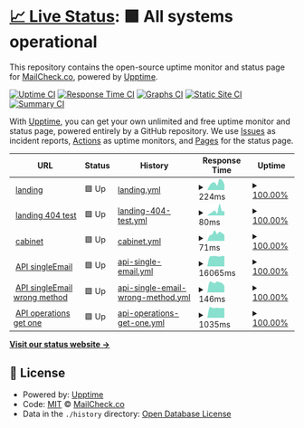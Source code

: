 # [📈 Live Status](https://status.mailcheck.co): <!--live status--> **🟩 All systems operational**

This repository contains the open-source uptime monitor and status page for [MailCheck.co](https://mailcheck.co), powered by [Upptime](https://github.com/upptime/upptime).

[![Uptime CI](https://github.com/MailCheck-co/status/workflows/Uptime%20CI/badge.svg)](https://github.com/upptime/upptime/actions?query=workflow%3A%22Uptime+CI%22)
[![Response Time CI](https://github.com/MailCheck-co/status/workflows/Response%20Time%20CI/badge.svg)](https://github.com/upptime/upptime/actions?query=workflow%3A%22Response+Time+CI%22)
[![Graphs CI](https://github.com/MailCheck-co/status/workflows/Graphs%20CI/badge.svg)](https://github.com/upptime/upptime/actions?query=workflow%3A%22Graphs+CI%22)
[![Static Site CI](https://github.com/MailCheck-co/status/workflows/Static%20Site%20CI/badge.svg)](https://github.com/upptime/upptime/actions?query=workflow%3A%22Static+Site+CI%22)
[![Summary CI](https://github.com/MailCheck-co/status/workflows/Summary%20CI/badge.svg)](https://github.com/upptime/upptime/actions?query=workflow%3A%22Summary+CI%22)

With [Upptime](https://upptime.js.org), you can get your own unlimited and free uptime monitor and status page, powered entirely by a GitHub repository. We use [Issues](https://github.com/MailCheck-co/status/issues) as incident reports, [Actions](https://github.com/MailCheck-co/status/actions) as uptime monitors, and [Pages](https://status.mailcheck.co) for the status page.

<!--start: status pages-->
<!-- This summary is generated by Upptime (https://github.com/upptime/upptime) -->
<!-- Do not edit this manually, your changes will be overwritten -->
<!-- prettier-ignore -->
| URL | Status | History | Response Time | Uptime |
| --- | ------ | ------- | ------------- | ------ |
| <img alt="" src="https://favicons.githubusercontent.com/www.mailcheck.co" height="13"> [landing](https://www.mailcheck.co) | 🟩 Up | [landing.yml](https://github.com/MailCheck-co/status/commits/HEAD/history/landing.yml) | <details><summary><img alt="Response time graph" src="./graphs/landing/response-time-week.png" height="20"> 224ms</summary><br><a href="https://status.mailcheck.co/history/landing"><img alt="Response time 228" src="https://img.shields.io/endpoint?url=https%3A%2F%2Fraw.githubusercontent.com%2FMailCheck-co%2Fstatus%2FHEAD%2Fapi%2Flanding%2Fresponse-time.json"></a><br><a href="https://status.mailcheck.co/history/landing"><img alt="24-hour response time 176" src="https://img.shields.io/endpoint?url=https%3A%2F%2Fraw.githubusercontent.com%2FMailCheck-co%2Fstatus%2FHEAD%2Fapi%2Flanding%2Fresponse-time-day.json"></a><br><a href="https://status.mailcheck.co/history/landing"><img alt="7-day response time 224" src="https://img.shields.io/endpoint?url=https%3A%2F%2Fraw.githubusercontent.com%2FMailCheck-co%2Fstatus%2FHEAD%2Fapi%2Flanding%2Fresponse-time-week.json"></a><br><a href="https://status.mailcheck.co/history/landing"><img alt="30-day response time 216" src="https://img.shields.io/endpoint?url=https%3A%2F%2Fraw.githubusercontent.com%2FMailCheck-co%2Fstatus%2FHEAD%2Fapi%2Flanding%2Fresponse-time-month.json"></a><br><a href="https://status.mailcheck.co/history/landing"><img alt="1-year response time 222" src="https://img.shields.io/endpoint?url=https%3A%2F%2Fraw.githubusercontent.com%2FMailCheck-co%2Fstatus%2FHEAD%2Fapi%2Flanding%2Fresponse-time-year.json"></a></details> | <details><summary><a href="https://status.mailcheck.co/history/landing">100.00%</a></summary><a href="https://status.mailcheck.co/history/landing"><img alt="All-time uptime 100.00%" src="https://img.shields.io/endpoint?url=https%3A%2F%2Fraw.githubusercontent.com%2FMailCheck-co%2Fstatus%2FHEAD%2Fapi%2Flanding%2Fuptime.json"></a><br><a href="https://status.mailcheck.co/history/landing"><img alt="24-hour uptime 100.00%" src="https://img.shields.io/endpoint?url=https%3A%2F%2Fraw.githubusercontent.com%2FMailCheck-co%2Fstatus%2FHEAD%2Fapi%2Flanding%2Fuptime-day.json"></a><br><a href="https://status.mailcheck.co/history/landing"><img alt="7-day uptime 100.00%" src="https://img.shields.io/endpoint?url=https%3A%2F%2Fraw.githubusercontent.com%2FMailCheck-co%2Fstatus%2FHEAD%2Fapi%2Flanding%2Fuptime-week.json"></a><br><a href="https://status.mailcheck.co/history/landing"><img alt="30-day uptime 100.00%" src="https://img.shields.io/endpoint?url=https%3A%2F%2Fraw.githubusercontent.com%2FMailCheck-co%2Fstatus%2FHEAD%2Fapi%2Flanding%2Fuptime-month.json"></a><br><a href="https://status.mailcheck.co/history/landing"><img alt="1-year uptime 100.00%" src="https://img.shields.io/endpoint?url=https%3A%2F%2Fraw.githubusercontent.com%2FMailCheck-co%2Fstatus%2FHEAD%2Fapi%2Flanding%2Fuptime-year.json"></a></details>
| <img alt="" src="https://favicons.githubusercontent.com/www.mailcheck.co" height="13"> [landing 404 test](https://www.mailcheck.co/not-exist) | 🟩 Up | [landing-404-test.yml](https://github.com/MailCheck-co/status/commits/HEAD/history/landing-404-test.yml) | <details><summary><img alt="Response time graph" src="./graphs/landing-404-test/response-time-week.png" height="20"> 80ms</summary><br><a href="https://status.mailcheck.co/history/landing-404-test"><img alt="Response time 75" src="https://img.shields.io/endpoint?url=https%3A%2F%2Fraw.githubusercontent.com%2FMailCheck-co%2Fstatus%2FHEAD%2Fapi%2Flanding-404-test%2Fresponse-time.json"></a><br><a href="https://status.mailcheck.co/history/landing-404-test"><img alt="24-hour response time 42" src="https://img.shields.io/endpoint?url=https%3A%2F%2Fraw.githubusercontent.com%2FMailCheck-co%2Fstatus%2FHEAD%2Fapi%2Flanding-404-test%2Fresponse-time-day.json"></a><br><a href="https://status.mailcheck.co/history/landing-404-test"><img alt="7-day response time 80" src="https://img.shields.io/endpoint?url=https%3A%2F%2Fraw.githubusercontent.com%2FMailCheck-co%2Fstatus%2FHEAD%2Fapi%2Flanding-404-test%2Fresponse-time-week.json"></a><br><a href="https://status.mailcheck.co/history/landing-404-test"><img alt="30-day response time 65" src="https://img.shields.io/endpoint?url=https%3A%2F%2Fraw.githubusercontent.com%2FMailCheck-co%2Fstatus%2FHEAD%2Fapi%2Flanding-404-test%2Fresponse-time-month.json"></a><br><a href="https://status.mailcheck.co/history/landing-404-test"><img alt="1-year response time 73" src="https://img.shields.io/endpoint?url=https%3A%2F%2Fraw.githubusercontent.com%2FMailCheck-co%2Fstatus%2FHEAD%2Fapi%2Flanding-404-test%2Fresponse-time-year.json"></a></details> | <details><summary><a href="https://status.mailcheck.co/history/landing-404-test">100.00%</a></summary><a href="https://status.mailcheck.co/history/landing-404-test"><img alt="All-time uptime 100.00%" src="https://img.shields.io/endpoint?url=https%3A%2F%2Fraw.githubusercontent.com%2FMailCheck-co%2Fstatus%2FHEAD%2Fapi%2Flanding-404-test%2Fuptime.json"></a><br><a href="https://status.mailcheck.co/history/landing-404-test"><img alt="24-hour uptime 100.00%" src="https://img.shields.io/endpoint?url=https%3A%2F%2Fraw.githubusercontent.com%2FMailCheck-co%2Fstatus%2FHEAD%2Fapi%2Flanding-404-test%2Fuptime-day.json"></a><br><a href="https://status.mailcheck.co/history/landing-404-test"><img alt="7-day uptime 100.00%" src="https://img.shields.io/endpoint?url=https%3A%2F%2Fraw.githubusercontent.com%2FMailCheck-co%2Fstatus%2FHEAD%2Fapi%2Flanding-404-test%2Fuptime-week.json"></a><br><a href="https://status.mailcheck.co/history/landing-404-test"><img alt="30-day uptime 100.00%" src="https://img.shields.io/endpoint?url=https%3A%2F%2Fraw.githubusercontent.com%2FMailCheck-co%2Fstatus%2FHEAD%2Fapi%2Flanding-404-test%2Fuptime-month.json"></a><br><a href="https://status.mailcheck.co/history/landing-404-test"><img alt="1-year uptime 100.00%" src="https://img.shields.io/endpoint?url=https%3A%2F%2Fraw.githubusercontent.com%2FMailCheck-co%2Fstatus%2FHEAD%2Fapi%2Flanding-404-test%2Fuptime-year.json"></a></details>
| <img alt="" src="https://www.mailcheck.co/favicon.png" height="13"> [cabinet](https://app.mailcheck.co) | 🟩 Up | [cabinet.yml](https://github.com/MailCheck-co/status/commits/HEAD/history/cabinet.yml) | <details><summary><img alt="Response time graph" src="./graphs/cabinet/response-time-week.png" height="20"> 71ms</summary><br><a href="https://status.mailcheck.co/history/cabinet"><img alt="Response time 74" src="https://img.shields.io/endpoint?url=https%3A%2F%2Fraw.githubusercontent.com%2FMailCheck-co%2Fstatus%2FHEAD%2Fapi%2Fcabinet%2Fresponse-time.json"></a><br><a href="https://status.mailcheck.co/history/cabinet"><img alt="24-hour response time 88" src="https://img.shields.io/endpoint?url=https%3A%2F%2Fraw.githubusercontent.com%2FMailCheck-co%2Fstatus%2FHEAD%2Fapi%2Fcabinet%2Fresponse-time-day.json"></a><br><a href="https://status.mailcheck.co/history/cabinet"><img alt="7-day response time 71" src="https://img.shields.io/endpoint?url=https%3A%2F%2Fraw.githubusercontent.com%2FMailCheck-co%2Fstatus%2FHEAD%2Fapi%2Fcabinet%2Fresponse-time-week.json"></a><br><a href="https://status.mailcheck.co/history/cabinet"><img alt="30-day response time 68" src="https://img.shields.io/endpoint?url=https%3A%2F%2Fraw.githubusercontent.com%2FMailCheck-co%2Fstatus%2FHEAD%2Fapi%2Fcabinet%2Fresponse-time-month.json"></a><br><a href="https://status.mailcheck.co/history/cabinet"><img alt="1-year response time 71" src="https://img.shields.io/endpoint?url=https%3A%2F%2Fraw.githubusercontent.com%2FMailCheck-co%2Fstatus%2FHEAD%2Fapi%2Fcabinet%2Fresponse-time-year.json"></a></details> | <details><summary><a href="https://status.mailcheck.co/history/cabinet">100.00%</a></summary><a href="https://status.mailcheck.co/history/cabinet"><img alt="All-time uptime 100.00%" src="https://img.shields.io/endpoint?url=https%3A%2F%2Fraw.githubusercontent.com%2FMailCheck-co%2Fstatus%2FHEAD%2Fapi%2Fcabinet%2Fuptime.json"></a><br><a href="https://status.mailcheck.co/history/cabinet"><img alt="24-hour uptime 100.00%" src="https://img.shields.io/endpoint?url=https%3A%2F%2Fraw.githubusercontent.com%2FMailCheck-co%2Fstatus%2FHEAD%2Fapi%2Fcabinet%2Fuptime-day.json"></a><br><a href="https://status.mailcheck.co/history/cabinet"><img alt="7-day uptime 100.00%" src="https://img.shields.io/endpoint?url=https%3A%2F%2Fraw.githubusercontent.com%2FMailCheck-co%2Fstatus%2FHEAD%2Fapi%2Fcabinet%2Fuptime-week.json"></a><br><a href="https://status.mailcheck.co/history/cabinet"><img alt="30-day uptime 100.00%" src="https://img.shields.io/endpoint?url=https%3A%2F%2Fraw.githubusercontent.com%2FMailCheck-co%2Fstatus%2FHEAD%2Fapi%2Fcabinet%2Fuptime-month.json"></a><br><a href="https://status.mailcheck.co/history/cabinet"><img alt="1-year uptime 100.00%" src="https://img.shields.io/endpoint?url=https%3A%2F%2Fraw.githubusercontent.com%2FMailCheck-co%2Fstatus%2FHEAD%2Fapi%2Fcabinet%2Fuptime-year.json"></a></details>
| <img alt="" src="https://www.mailcheck.co/favicon.png" height="13"> [API singleEmail](https://api.mailcheck.co/v1/singleEmail:check) | 🟩 Up | [api-single-email.yml](https://github.com/MailCheck-co/status/commits/HEAD/history/api-single-email.yml) | <details><summary><img alt="Response time graph" src="./graphs/api-single-email/response-time-week.png" height="20"> 16065ms</summary><br><a href="https://status.mailcheck.co/history/api-single-email"><img alt="Response time 15970" src="https://img.shields.io/endpoint?url=https%3A%2F%2Fraw.githubusercontent.com%2FMailCheck-co%2Fstatus%2FHEAD%2Fapi%2Fapi-single-email%2Fresponse-time.json"></a><br><a href="https://status.mailcheck.co/history/api-single-email"><img alt="24-hour response time 15992" src="https://img.shields.io/endpoint?url=https%3A%2F%2Fraw.githubusercontent.com%2FMailCheck-co%2Fstatus%2FHEAD%2Fapi%2Fapi-single-email%2Fresponse-time-day.json"></a><br><a href="https://status.mailcheck.co/history/api-single-email"><img alt="7-day response time 16065" src="https://img.shields.io/endpoint?url=https%3A%2F%2Fraw.githubusercontent.com%2FMailCheck-co%2Fstatus%2FHEAD%2Fapi%2Fapi-single-email%2Fresponse-time-week.json"></a><br><a href="https://status.mailcheck.co/history/api-single-email"><img alt="30-day response time 15870" src="https://img.shields.io/endpoint?url=https%3A%2F%2Fraw.githubusercontent.com%2FMailCheck-co%2Fstatus%2FHEAD%2Fapi%2Fapi-single-email%2Fresponse-time-month.json"></a><br><a href="https://status.mailcheck.co/history/api-single-email"><img alt="1-year response time 15879" src="https://img.shields.io/endpoint?url=https%3A%2F%2Fraw.githubusercontent.com%2FMailCheck-co%2Fstatus%2FHEAD%2Fapi%2Fapi-single-email%2Fresponse-time-year.json"></a></details> | <details><summary><a href="https://status.mailcheck.co/history/api-single-email">100.00%</a></summary><a href="https://status.mailcheck.co/history/api-single-email"><img alt="All-time uptime 100.00%" src="https://img.shields.io/endpoint?url=https%3A%2F%2Fraw.githubusercontent.com%2FMailCheck-co%2Fstatus%2FHEAD%2Fapi%2Fapi-single-email%2Fuptime.json"></a><br><a href="https://status.mailcheck.co/history/api-single-email"><img alt="24-hour uptime 100.00%" src="https://img.shields.io/endpoint?url=https%3A%2F%2Fraw.githubusercontent.com%2FMailCheck-co%2Fstatus%2FHEAD%2Fapi%2Fapi-single-email%2Fuptime-day.json"></a><br><a href="https://status.mailcheck.co/history/api-single-email"><img alt="7-day uptime 100.00%" src="https://img.shields.io/endpoint?url=https%3A%2F%2Fraw.githubusercontent.com%2FMailCheck-co%2Fstatus%2FHEAD%2Fapi%2Fapi-single-email%2Fuptime-week.json"></a><br><a href="https://status.mailcheck.co/history/api-single-email"><img alt="30-day uptime 100.00%" src="https://img.shields.io/endpoint?url=https%3A%2F%2Fraw.githubusercontent.com%2FMailCheck-co%2Fstatus%2FHEAD%2Fapi%2Fapi-single-email%2Fuptime-month.json"></a><br><a href="https://status.mailcheck.co/history/api-single-email"><img alt="1-year uptime 100.00%" src="https://img.shields.io/endpoint?url=https%3A%2F%2Fraw.githubusercontent.com%2FMailCheck-co%2Fstatus%2FHEAD%2Fapi%2Fapi-single-email%2Fuptime-year.json"></a></details>
| <img alt="" src="https://www.mailcheck.co/favicon.png" height="13"> [API singleEmail wrong method](https://api.mailcheck.co/v1/singleEmail:check) | 🟩 Up | [api-single-email-wrong-method.yml](https://github.com/MailCheck-co/status/commits/HEAD/history/api-single-email-wrong-method.yml) | <details><summary><img alt="Response time graph" src="./graphs/api-single-email-wrong-method/response-time-week.png" height="20"> 146ms</summary><br><a href="https://status.mailcheck.co/history/api-single-email-wrong-method"><img alt="Response time 143" src="https://img.shields.io/endpoint?url=https%3A%2F%2Fraw.githubusercontent.com%2FMailCheck-co%2Fstatus%2FHEAD%2Fapi%2Fapi-single-email-wrong-method%2Fresponse-time.json"></a><br><a href="https://status.mailcheck.co/history/api-single-email-wrong-method"><img alt="24-hour response time 143" src="https://img.shields.io/endpoint?url=https%3A%2F%2Fraw.githubusercontent.com%2FMailCheck-co%2Fstatus%2FHEAD%2Fapi%2Fapi-single-email-wrong-method%2Fresponse-time-day.json"></a><br><a href="https://status.mailcheck.co/history/api-single-email-wrong-method"><img alt="7-day response time 146" src="https://img.shields.io/endpoint?url=https%3A%2F%2Fraw.githubusercontent.com%2FMailCheck-co%2Fstatus%2FHEAD%2Fapi%2Fapi-single-email-wrong-method%2Fresponse-time-week.json"></a><br><a href="https://status.mailcheck.co/history/api-single-email-wrong-method"><img alt="30-day response time 142" src="https://img.shields.io/endpoint?url=https%3A%2F%2Fraw.githubusercontent.com%2FMailCheck-co%2Fstatus%2FHEAD%2Fapi%2Fapi-single-email-wrong-method%2Fresponse-time-month.json"></a><br><a href="https://status.mailcheck.co/history/api-single-email-wrong-method"><img alt="1-year response time 140" src="https://img.shields.io/endpoint?url=https%3A%2F%2Fraw.githubusercontent.com%2FMailCheck-co%2Fstatus%2FHEAD%2Fapi%2Fapi-single-email-wrong-method%2Fresponse-time-year.json"></a></details> | <details><summary><a href="https://status.mailcheck.co/history/api-single-email-wrong-method">100.00%</a></summary><a href="https://status.mailcheck.co/history/api-single-email-wrong-method"><img alt="All-time uptime 100.00%" src="https://img.shields.io/endpoint?url=https%3A%2F%2Fraw.githubusercontent.com%2FMailCheck-co%2Fstatus%2FHEAD%2Fapi%2Fapi-single-email-wrong-method%2Fuptime.json"></a><br><a href="https://status.mailcheck.co/history/api-single-email-wrong-method"><img alt="24-hour uptime 100.00%" src="https://img.shields.io/endpoint?url=https%3A%2F%2Fraw.githubusercontent.com%2FMailCheck-co%2Fstatus%2FHEAD%2Fapi%2Fapi-single-email-wrong-method%2Fuptime-day.json"></a><br><a href="https://status.mailcheck.co/history/api-single-email-wrong-method"><img alt="7-day uptime 100.00%" src="https://img.shields.io/endpoint?url=https%3A%2F%2Fraw.githubusercontent.com%2FMailCheck-co%2Fstatus%2FHEAD%2Fapi%2Fapi-single-email-wrong-method%2Fuptime-week.json"></a><br><a href="https://status.mailcheck.co/history/api-single-email-wrong-method"><img alt="30-day uptime 100.00%" src="https://img.shields.io/endpoint?url=https%3A%2F%2Fraw.githubusercontent.com%2FMailCheck-co%2Fstatus%2FHEAD%2Fapi%2Fapi-single-email-wrong-method%2Fuptime-month.json"></a><br><a href="https://status.mailcheck.co/history/api-single-email-wrong-method"><img alt="1-year uptime 100.00%" src="https://img.shields.io/endpoint?url=https%3A%2F%2Fraw.githubusercontent.com%2FMailCheck-co%2Fstatus%2FHEAD%2Fapi%2Fapi-single-email-wrong-method%2Fuptime-year.json"></a></details>
| <img alt="" src="https://www.mailcheck.co/favicon.png" height="13"> [API operations get one](https://api.mailcheck.co/v1/emails/operations/dfc72926-b7f8-4f22-878c-03377fb8e325) | 🟩 Up | [api-operations-get-one.yml](https://github.com/MailCheck-co/status/commits/HEAD/history/api-operations-get-one.yml) | <details><summary><img alt="Response time graph" src="./graphs/api-operations-get-one/response-time-week.png" height="20"> 1035ms</summary><br><a href="https://status.mailcheck.co/history/api-operations-get-one"><img alt="Response time 951" src="https://img.shields.io/endpoint?url=https%3A%2F%2Fraw.githubusercontent.com%2FMailCheck-co%2Fstatus%2FHEAD%2Fapi%2Fapi-operations-get-one%2Fresponse-time.json"></a><br><a href="https://status.mailcheck.co/history/api-operations-get-one"><img alt="24-hour response time 1037" src="https://img.shields.io/endpoint?url=https%3A%2F%2Fraw.githubusercontent.com%2FMailCheck-co%2Fstatus%2FHEAD%2Fapi%2Fapi-operations-get-one%2Fresponse-time-day.json"></a><br><a href="https://status.mailcheck.co/history/api-operations-get-one"><img alt="7-day response time 1035" src="https://img.shields.io/endpoint?url=https%3A%2F%2Fraw.githubusercontent.com%2FMailCheck-co%2Fstatus%2FHEAD%2Fapi%2Fapi-operations-get-one%2Fresponse-time-week.json"></a><br><a href="https://status.mailcheck.co/history/api-operations-get-one"><img alt="30-day response time 1046" src="https://img.shields.io/endpoint?url=https%3A%2F%2Fraw.githubusercontent.com%2FMailCheck-co%2Fstatus%2FHEAD%2Fapi%2Fapi-operations-get-one%2Fresponse-time-month.json"></a><br><a href="https://status.mailcheck.co/history/api-operations-get-one"><img alt="1-year response time 941" src="https://img.shields.io/endpoint?url=https%3A%2F%2Fraw.githubusercontent.com%2FMailCheck-co%2Fstatus%2FHEAD%2Fapi%2Fapi-operations-get-one%2Fresponse-time-year.json"></a></details> | <details><summary><a href="https://status.mailcheck.co/history/api-operations-get-one">100.00%</a></summary><a href="https://status.mailcheck.co/history/api-operations-get-one"><img alt="All-time uptime 100.00%" src="https://img.shields.io/endpoint?url=https%3A%2F%2Fraw.githubusercontent.com%2FMailCheck-co%2Fstatus%2FHEAD%2Fapi%2Fapi-operations-get-one%2Fuptime.json"></a><br><a href="https://status.mailcheck.co/history/api-operations-get-one"><img alt="24-hour uptime 100.00%" src="https://img.shields.io/endpoint?url=https%3A%2F%2Fraw.githubusercontent.com%2FMailCheck-co%2Fstatus%2FHEAD%2Fapi%2Fapi-operations-get-one%2Fuptime-day.json"></a><br><a href="https://status.mailcheck.co/history/api-operations-get-one"><img alt="7-day uptime 100.00%" src="https://img.shields.io/endpoint?url=https%3A%2F%2Fraw.githubusercontent.com%2FMailCheck-co%2Fstatus%2FHEAD%2Fapi%2Fapi-operations-get-one%2Fuptime-week.json"></a><br><a href="https://status.mailcheck.co/history/api-operations-get-one"><img alt="30-day uptime 100.00%" src="https://img.shields.io/endpoint?url=https%3A%2F%2Fraw.githubusercontent.com%2FMailCheck-co%2Fstatus%2FHEAD%2Fapi%2Fapi-operations-get-one%2Fuptime-month.json"></a><br><a href="https://status.mailcheck.co/history/api-operations-get-one"><img alt="1-year uptime 100.00%" src="https://img.shields.io/endpoint?url=https%3A%2F%2Fraw.githubusercontent.com%2FMailCheck-co%2Fstatus%2FHEAD%2Fapi%2Fapi-operations-get-one%2Fuptime-year.json"></a></details>

<!--end: status pages-->

[**Visit our status website →**](https://status.mailcheck.co)

## 📄 License

- Powered by: [Upptime](https://github.com/upptime/upptime)
- Code: [MIT](./LICENSE) © [MailCheck.co](https://mailcheck.co)
- Data in the `./history` directory: [Open Database License](https://opendatacommons.org/licenses/odbl/1-0/)
